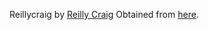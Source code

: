 Reillycraig by [Reilly Craig](https://instagram.com/fader_)
Obtained from [here](https://github.com/ornicar/lila/tree/master/public/piece).
